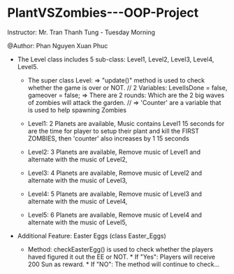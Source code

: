 # PlantVSZombies---OOP-Project
Instructor: Mr. Tran Thanh Tung - Tuesday Morning

@Author: Phan Nguyen Xuan Phuc

- The Level class includes 5 sub-class: Level1, Level2, Level3, Level4, Level5.
  + The super class Level:
        => "update()" method is used to check whether the game is over or NOT. // 2 Variables: LevelIsDone = false, gameover = false;
        => There are 2 rounds: Which are the 2 big waves of zombies will attack the garden. // 
        => 
        'Counter' are a variable that is used to help spawning Zombies
  + Level1: 2 Planets are available, Music contains Level1
      15 seconds for are the time for player to setup their plant and kill the FIRST ZOMBIES, then 'counter' also increases by 1
      15 seconds 
  + Level2: 3 Planets are available, Remove music of Level1 and alternate with the music of Level2,
  
  + Level3: 4 Planets are available, Remove music of Level2 and alternate with the music of Level3,
  
  + Level4: 5 Planets are available, Remove music of Level3 and alternate with the music of Level4,
  
  + Level5: 6 Planets are available, Remove music of Level4 and alternate with the music of Level5,
  
- Additional Feature: Easter Eggs (class Easter_Eggs)
  + Method: checkEasterEgg() is used to check whether the players haved figured it out the EE or NOT.
            * If "Yes": Players will receive 200 Sun as reward.
            * If "NO": The method will continue to check...
            
